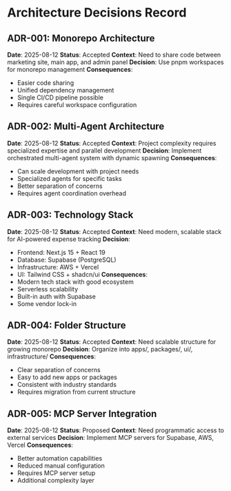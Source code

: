 # Architecture Decisions Record

## ADR-001: Monorepo Architecture
**Date**: 2025-08-12
**Status**: Accepted
**Context**: Need to share code between marketing site, main app, and admin panel
**Decision**: Use pnpm workspaces for monorepo management
**Consequences**: 
- Easier code sharing
- Unified dependency management
- Single CI/CD pipeline possible
- Requires careful workspace configuration

## ADR-002: Multi-Agent Architecture
**Date**: 2025-08-12
**Status**: Accepted
**Context**: Project complexity requires specialized expertise and parallel development
**Decision**: Implement orchestrated multi-agent system with dynamic spawning
**Consequences**:
- Can scale development with project needs
- Specialized agents for specific tasks
- Better separation of concerns
- Requires agent coordination overhead

## ADR-003: Technology Stack
**Date**: 2025-08-12
**Status**: Accepted
**Context**: Need modern, scalable stack for AI-powered expense tracking
**Decision**: 
- Frontend: Next.js 15 + React 19
- Database: Supabase (PostgreSQL)
- Infrastructure: AWS + Vercel
- UI: Tailwind CSS + shadcn/ui
**Consequences**:
- Modern tech stack with good ecosystem
- Serverless scalability
- Built-in auth with Supabase
- Some vendor lock-in

## ADR-004: Folder Structure
**Date**: 2025-08-12
**Status**: Accepted
**Context**: Need scalable structure for growing monorepo
**Decision**: Organize into apps/, packages/, ui/, infrastructure/
**Consequences**:
- Clear separation of concerns
- Easy to add new apps or packages
- Consistent with industry standards
- Requires migration from current structure

## ADR-005: MCP Server Integration
**Date**: 2025-08-12
**Status**: Proposed
**Context**: Need programmatic access to external services
**Decision**: Implement MCP servers for Supabase, AWS, Vercel
**Consequences**:
- Better automation capabilities
- Reduced manual configuration
- Requires MCP server setup
- Additional complexity layer